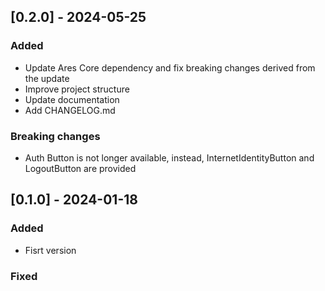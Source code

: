 ## [0.2.0] - 2024-05-25

### Added

- Update Ares Core dependency and fix breaking changes derived from the update
- Improve project structure
- Update documentation
- Add CHANGELOG.md

### Breaking changes

- Auth Button is not longer available, instead, InternetIdentityButton and LogoutButton are provided

## [0.1.0] - 2024-01-18

### Added

- Fisrt version

### Fixed
